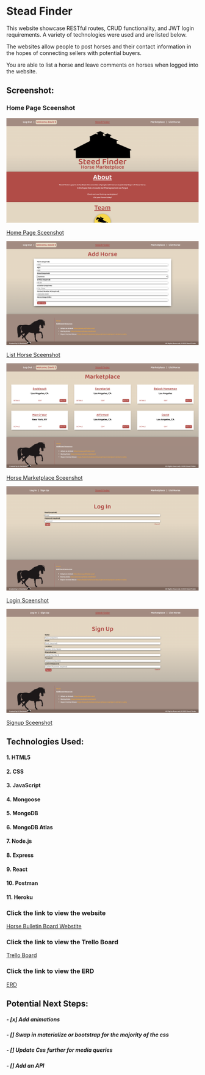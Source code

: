 # **Stead Finder**

This website showcase RESTful routes, CRUD functionality, and JWT login requirements. A variety of technologies were used and are listed below.

The websites allow people to post horses and their contact information in the hopes of connecting sellers with potential buyers.

You are able to list a horse and leave comments on horses when logged into the website.

## Screenshot:

### Home Page Sceenshot
![Home Page Sceenshot](./Screenshots/homepageScreenshot.png?)

[Home Page Sceenshot](https://imgur.com/nbhFggL)

![List Horse Page Sceenshot](./Screenshots/listHorseScreenshot.png?)

[List Horse Sceenshot](https://imgur.com/bmKv4Fi)

![Horse Marketplace Page Sceenshot](./Screenshots/marketplaceScreenshot.png?)

[Horse Marketplace Sceenshot](https://imgur.com/SAbvlSu)

![Login Page Sceenshot](./Screenshots/loginScreenshot.png?)

[Login Sceenshot](https://imgur.com/08T3D2o)

![Signup Page Sceenshot](./Screenshots/signupScreenshot.png?)

[Signup Sceenshot](https://imgur.com/J6u2dvT)



## Technologies Used: 

#### 1. HTML5
#### 2. CSS
#### 3. JavaScript
#### 4. Mongoose
#### 5. MongoDB
#### 6. MongoDB Atlas
#### 7. Node.js
#### 8. Express
#### 9. React
#### 10. Postman
#### 11. Heroku


### Click the link to view the website
[Horse Bulletin Board Webstite](https://horse-bulletin-board.herokuapp.com/) 

### Click the link to view the Trello Board
[Trello Board](https://trello.com/b/QQgGKAnE/ga-project-4)

### Click the link to view the ERD
[ERD](https://app.lucidchart.com/invitations/accept/754f604d-817c-4b95-9d01-6a7b38a1ef31)

## Potential Next Steps: 

##### - [x] Add animations
##### - [] Swap in materialize or bootstrap for the majority of the css
##### - [] Update Css further for media queries
##### - [] Add an API
